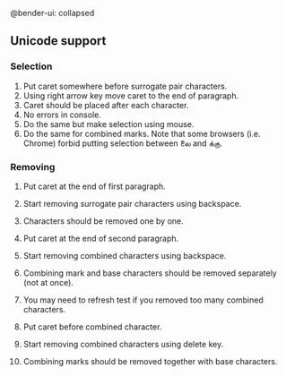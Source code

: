 @bender-ui: collapsed

## Unicode support

### Selection

1. Put caret somewhere before surrogate pair characters.
2. Using right arrow key move caret to the end of paragraph.
3. Caret should be placed after each character.
4. No errors in console.
5. Do the same but make selection using mouse.
6. Do the same for combined marks. Note that some browsers (i.e. Chrome) forbid putting selection between லை and க்கு.

### Removing

1. Put caret at the end of first paragraph.
2. Start removing surrogate pair characters using backspace.
3. Characters should be removed one by one.


1. Put caret at the end of second paragraph.
2. Start removing combined characters using backspace.
3. Combining mark and base characters should be removed separately (not at once).


1. You may need to refresh test if you removed too many combined characters.
2. Put caret before combined character.
3. Start removing combined characters using delete key.
4. Combining marks should be removed together with base characters.
